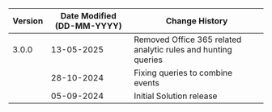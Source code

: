 | **Version** | **Date Modified (DD-MM-YYYY)** | **Change History**                                                                       |
|-------------|--------------------------------|------------------------------------------------------------------------------------------|
| 3.0.0       | 13-05-2025                     | Removed Office 365 related analytic rules and hunting queries								                                  |
| 		      | 28-10-2024  				   | Fixing queries to combine events                                                         |
| 		      | 05-09-2024                     | Initial Solution release								                                  |



